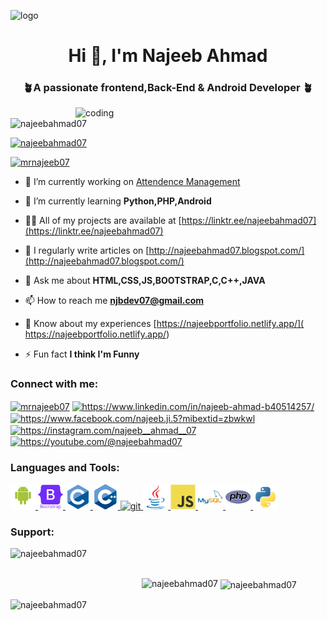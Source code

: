 ![logo](https://camo.githubusercontent.com/87af9a9fec730c94fc8b08eb21fa5ef6ab7831a67ba17bf8cc76696f6e4be1ef/68747470733a2f2f63646e2e6472696262626c652e636f6d2f75736572732f313138373833362f73637265656e73686f74732f363533393432392f70726f6772616d65722e676966)
<h1 align="center">Hi 👋, I'm Najeeb Ahmad</h1>
<h3 align="center">🪴A passionate frontend,Back-End  & Android Developer 🪴</h3>
<img src="https://camo.githubusercontent.com/cae12fddd9d6982901d82580bdf321d81fb299141098ca1c2d4891870827bf17/68747470733a2f2f6d69726f2e6d656469756d2e636f6d2f6d61782f313336302f302a37513379765349765f7430696f4a2d5a2e676966" align="right" alt="coding" width="400">


<p align="left"> <img src="https://komarev.com/ghpvc/?username=najeebahmad07&label=Profile%20views&color=0e75b6&style=flat" alt="najeebahmad07" /> </p>

<p align="left"> <a href="https://github.com/ryo-ma/github-profile-trophy"><img src="https://github-profile-trophy.vercel.app/?username=najeebahmad07" alt="najeebahmad07" /></a> </p>

<p align="left"> <a href="https://twitter.com/mrnajeeb07" target="blank"><img src="https://img.shields.io/twitter/follow/mrnajeeb07?logo=twitter&style=for-the-badge" alt="mrnajeeb07" /></a> </p>

- 🔭 I’m currently working on [Attendence Management](https://jpaattendence.vercel.app/)

- 🌱 I’m currently learning **Python,PHP,Android**

- 👨‍💻 All of my projects are available at [https://linktr.ee/najeebahmad07](https://linktr.ee/najeebahmad07)

- 📝 I regularly write articles on [http://najeebahmad07.blogspot.com/](http://najeebahmad07.blogspot.com/)

- 💬 Ask me about **HTML,CSS,JS,BOOTSTRAP,C,C++,JAVA**

- 📫 How to reach me **njbdev07@gmail.com**

- 📄 Know about my experiences [https://najeebportfolio.netlify.app/]( https://najeebportfolio.netlify.app/)

- ⚡ Fun fact **I think I'm Funny**

<h3 align="left">Connect with me:</h3>
<p align="left">
<a href="https://twitter.com/mrnajeeb07" target="blank"><img align="center" src="https://raw.githubusercontent.com/rahuldkjain/github-profile-readme-generator/master/src/images/icons/Social/twitter.svg" alt="mrnajeeb07" height="30" width="40" /></a>
<a href="https://linkedin.com/in/https://www.linkedin.com/in/najeeb-ahmad-b40514257/" target="blank"><img align="center" src="https://raw.githubusercontent.com/rahuldkjain/github-profile-readme-generator/master/src/images/icons/Social/linked-in-alt.svg" alt="https://www.linkedin.com/in/najeeb-ahmad-b40514257/" height="30" width="40" /></a>
<a href="https://fb.com/https://www.facebook.com/najeeb.ji.5?mibextid=zbwkwl" target="blank"><img align="center" src="https://raw.githubusercontent.com/rahuldkjain/github-profile-readme-generator/master/src/images/icons/Social/facebook.svg" alt="https://www.facebook.com/najeeb.ji.5?mibextid=zbwkwl" height="30" width="40" /></a>
<a href="https://instagram.com/https://instagram.com/najeeb__ahmad__07" target="blank"><img align="center" src="https://raw.githubusercontent.com/rahuldkjain/github-profile-readme-generator/master/src/images/icons/Social/instagram.svg" alt="https://instagram.com/najeeb__ahmad__07" height="30" width="40" /></a>
<a href="https://www.youtube.com/c/https://youtube.com/@najeebahmad07" target="blank"><img align="center" src="https://raw.githubusercontent.com/rahuldkjain/github-profile-readme-generator/master/src/images/icons/Social/youtube.svg" alt="https://youtube.com/@najeebahmad07" height="30" width="40" /></a>
</p>

<h3 align="left">Languages and Tools:</h3>
<p align="left"> <a href="https://developer.android.com" target="_blank" rel="noreferrer"> <img src="https://raw.githubusercontent.com/devicons/devicon/master/icons/android/android-original-wordmark.svg" alt="android" width="40" height="40"/> </a> <a href="https://getbootstrap.com" target="_blank" rel="noreferrer"> <img src="https://raw.githubusercontent.com/devicons/devicon/master/icons/bootstrap/bootstrap-plain-wordmark.svg" alt="bootstrap" width="40" height="40"/> </a> <a href="https://www.cprogramming.com/" target="_blank" rel="noreferrer"> <img src="https://raw.githubusercontent.com/devicons/devicon/master/icons/c/c-original.svg" alt="c" width="40" height="40"/> </a> <a href="https://www.w3schools.com/cpp/" target="_blank" rel="noreferrer"> <img src="https://raw.githubusercontent.com/devicons/devicon/master/icons/cplusplus/cplusplus-original.svg" alt="cplusplus" width="40" height="40"/> </a> <a href="https://git-scm.com/" target="_blank" rel="noreferrer"> <img src="https://www.vectorlogo.zone/logos/git-scm/git-scm-icon.svg" alt="git" width="40" height="40"/> </a> <a href="https://www.java.com" target="_blank" rel="noreferrer"> <img src="https://raw.githubusercontent.com/devicons/devicon/master/icons/java/java-original.svg" alt="java" width="40" height="40"/> </a> <a href="https://developer.mozilla.org/en-US/docs/Web/JavaScript" target="_blank" rel="noreferrer"> <img src="https://raw.githubusercontent.com/devicons/devicon/master/icons/javascript/javascript-original.svg" alt="javascript" width="40" height="40"/> </a> <a href="https://www.mysql.com/" target="_blank" rel="noreferrer"> <img src="https://raw.githubusercontent.com/devicons/devicon/master/icons/mysql/mysql-original-wordmark.svg" alt="mysql" width="40" height="40"/> </a> <a href="https://www.php.net" target="_blank" rel="noreferrer"> <img src="https://raw.githubusercontent.com/devicons/devicon/master/icons/php/php-original.svg" alt="php" width="40" height="40"/> </a> <a href="https://www.python.org" target="_blank" rel="noreferrer"> <img src="https://raw.githubusercontent.com/devicons/devicon/master/icons/python/python-original.svg" alt="python" width="40" height="40"/> </a> </p>

<h3 align="left">Support:</h3>
<p><a href="https://www.buymeacoffee.com/najeebahmad07"> <img align="left" src="https://cdn.buymeacoffee.com/buttons/v2/default-yellow.png" height="50" width="210" alt="najeebahmad07" /></a></p><br><br>

<p><img align="left" src="https://github-readme-stats.vercel.app/api/top-langs?username=najeebahmad07&show_icons=true&locale=en&layout=compact" alt="najeebahmad07" /></p>

<p>&nbsp;<img align="center" src="https://github-readme-stats.vercel.app/api?username=najeebahmad07&show_icons=true&locale=en" alt="najeebahmad07" /></p>

<p><img align="center" src="https://github-readme-streak-stats.herokuapp.com/?user=najeebahmad07&" alt="najeebahmad07" /></p>
